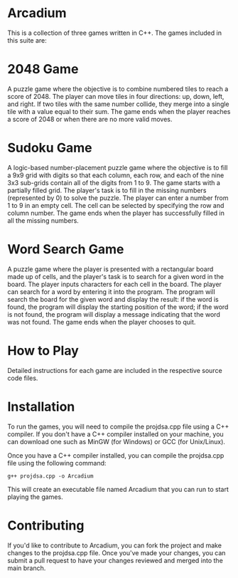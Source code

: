 # Arcadium
This is a collection of three games written in C++. The games included in this suite are:

# 2048 Game

A puzzle game where the objective is to combine numbered tiles to reach a score of 2048.
The player can move tiles in four directions: up, down, left, and right.
If two tiles with the same number collide, they merge into a single tile with a value equal to their sum.
The game ends when the player reaches a score of 2048 or when there are no more valid moves.

# Sudoku Game
A logic-based number-placement puzzle game where the objective is to fill a 9x9 grid with digits so that each column, each row, and each of the nine 3x3 sub-grids contain all of the digits from 1 to 9.
The game starts with a partially filled grid. The player's task is to fill in the missing numbers (represented by 0) to solve the puzzle.
The player can enter a number from 1 to 9 in an empty cell. The cell can be selected by specifying the row and column number.
The game ends when the player has successfully filled in all the missing numbers.

# Word Search Game
A puzzle game where the player is presented with a rectangular board made up of cells, and the player's task is to search for a given word in the board.
The player inputs characters for each cell in the board. The player can search for a word by entering it into the program.
The program will search the board for the given word and display the result: if the word is found, the program will display the starting position of the word; if the word is not found, the program will display a message indicating that the word was not found.
The game ends when the player chooses to quit.

# How to Play
Detailed instructions for each game are included in the respective source code files.

# Installation
To run the games, you will need to compile the projdsa.cpp file using a C++ compiler. If you don't have a C++ compiler installed on your machine, you can download one such as MinGW (for Windows) or GCC (for Unix/Linux).

Once you have a C++ compiler installed, you can compile the projdsa.cpp file using the following command:
```
g++ projdsa.cpp -o Arcadium
```
This will create an executable file named Arcadium that you can run to start playing the games.

# Contributing
If you'd like to contribute to Arcadium, you can fork the project and make changes to the projdsa.cpp file. Once you've made your changes, you can submit a pull request to have your changes reviewed and merged into the main branch.
